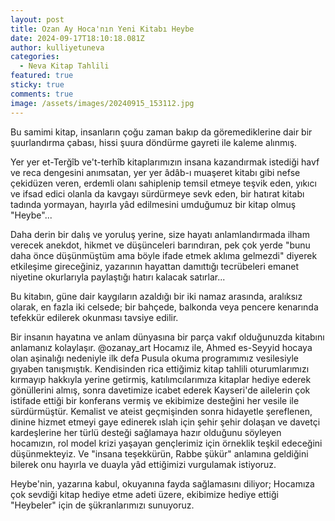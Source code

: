 ```yaml
---
layout: post
title: Ozan Ay Hoca'nın Yeni Kitabı Heybe
date: 2024-09-17T18:10:18.081Z
author: kulliyetuneva
categories:
  - Neva Kitap Tahlili
featured: true
sticky: true
comments: true
image: /assets/images/20240915_153112.jpg
---
```

Bu samimi kitap, insanların çoğu zaman bakıp da göremediklerine dair bir şuurlandırma çabası, hissi şuura döndürme gayreti ile kaleme alınmış.

Yer yer et-Terğîb ve't-terhîb kitaplarımızın insana kazandırmak istediği havf ve reca dengesini anımsatan, yer yer âdâb-ı muaşeret kitabı gibi nefse çekidüzen veren, erdemli olanı sahiplenip temsil etmeye teşvik eden, yıkıcı ve ifsad edici olanla da kavgayı sürdürmeye sevk eden, bir hatırat kitabı tadında yormayan, hayırla yâd edilmesini umduğumuz bir kitap olmuş "Heybe"...

Daha derin bir dalış ve yoruluş yerine, size hayatı anlamlandırmada ilham verecek anekdot, hikmet ve düşünceleri barındıran, pek çok yerde "bunu daha önce düşünmüştüm ama böyle ifade etmek aklıma gelmezdi" diyerek etkileşime gireceğiniz, yazarının hayattan damıttığı tecrübeleri emanet niyetine okurlarıyla paylaştığı hatırı kalacak satırlar...

Bu kitabın, güne dair kaygıların azaldığı bir iki namaz arasında, aralıksız olarak, en fazla iki celsede; bir bahçede, balkonda veya pencere kenarında tefekkür edilerek okunması tavsiye edilir.

Bir insanın hayatına ve anlam dünyasına bir parça vakıf olduğunuzda kitabını anlamanız kolaylaşır. @ozanay_art Hocamız ile, Ahmed es-Seyyid hocaya olan aşinalığı nedeniyle ilk defa Pusula okuma programımız vesilesiyle gıyaben tanışmıştık. Kendisinden rica ettiğimiz kitap tahlili oturumlarımızı kırmayıp hakkıyla yerine getirmiş, katılımcılarımıza kitaplar hediye ederek gönüllerini almış, sonra davetimize icabet ederek Kayseri'de ailelerin çok istifade ettiği bir konferans vermiş ve ekibimize desteğini her vesile ile sürdürmüştür. Kemalist ve ateist geçmişinden sonra hidayetle şereflenen, dinine hizmet etmeyi gaye edinerek ıslah için şehir şehir dolaşan ve davetçi kardeşlerine her türlü desteği sağlamaya hazır olduğunu söyleyen hocamızın, rol model krizi yaşayan gençlerimiz için örneklik teşkil edeceğini düşünmekteyiz. Ve "insana teşekkürün, Rabbe şükür" anlamına geldiğini bilerek onu hayırla ve duayla yâd ettiğimizi vurgulamak istiyoruz.

Heybe'nin, yazarına kabul, okuyanına fayda sağlamasını diliyor; Hocamıza çok sevdiği kitap hediye etme adeti üzere, ekibimize hediye ettiği "Heybeler" için de şükranlarımızı sunuyoruz.